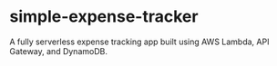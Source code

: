 # simple-expense-tracker
A fully serverless expense tracking app built using AWS Lambda, API Gateway, and DynamoDB.
